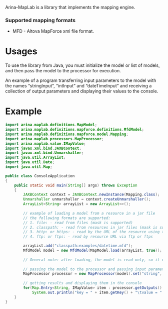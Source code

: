 Arina-MapLab is a library that implements the mapping engine.

### Supported mapping formats

- MFD - Altova MapForce xml file format.

# Usages
To use the library from Java, you must initialize the model or list of models, and then pass the model to the processor for execution.

An example of a program transferring input parameters to the model with the names “stringInput”, “intInput” and “dateTimeInput” and receiving a collection of output parameters and displaying their values to the console.

# Example
```java
import arina.maplab.definitions.MapModel;
import arina.maplab.definitions.mapforce.definitions.MfdModel;
import arina.maplab.definitions.mapforce.model.Mapping;
import arina.maplab.processors.MapProcessor;
import arina.maplab.value.IMapValue;
import javax.xml.bind.JAXBContext;
import javax.xml.bind.Unmarshaller;
import java.util.ArrayList;
import java.util.Date;
import java.util.Map;

public class ConsoleApplication
{
    public static void main(String[] args) throws Exception
    {
        JAXBContext context = JAXBContext.newInstance(Mapping.class);
        Unmarshaller unmarshaller = context.createUnmarshaller();
        ArrayList<String> arrayList = new ArrayList<>();
 
        // example of loading a model from a resource in a jar file
        // the following formats are supported:
        // 1. file: - read from files (mask is supported)
        // 2. classpath: - read from resources in jar files (mask is supported)
        // 3. http: or https: - read by the URL of the resource using the http or https protocol
        // 4. ftp: or ftps: - read by resource URL via ftp or ftps

        arrayList.add("classpath:examples/datetime.mfd");
        MfdModel model = new MfdModel(MapModel.load(arrayList, true));
 
        // General note: after loading, the model is read-only, so it can be used in a multi-threaded environment by creating many processors
 
        // passing the model to the processor and passing input parameters into it     
        MapProcessor processor = new MapProcessor(model).set("string", "sring example").set("int", 555).set("dateTime", new Date());
 
        // getting results and displaying them in the console
        for(Map.Entry<String, IMapValue> item : processor.getOutputs().entrySet())
            System.out.println("key = " + item.getKey() + "\tvalue = " + item.getValue().getValue(String.class));
    }
}
```
